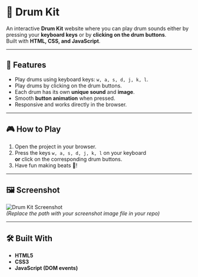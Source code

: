 # 🥁 Drum Kit

An interactive **Drum Kit** website where you can play drum sounds either by pressing your **keyboard keys** or by **clicking on the drum buttons**.  
Built with **HTML, CSS, and JavaScript**.

---

## 🚀 Features
- Play drums using keyboard keys: `w, a, s, d, j, k, l`.
- Play drums by clicking on the drum buttons.
- Each drum has its own **unique sound** and **image**.
- Smooth **button animation** when pressed.
- Responsive and works directly in the browser.

---

## 🎮 How to Play
1. Open the project in your browser.
2. Press the keys `w, a, s, d, j, k, l` on your keyboard  
   **or** click on the corresponding drum buttons.
3. Have fun making beats 🥁!

---

## 🖼️ Screenshot
![Drum Kit Screenshot](images/drum-kit-screenshot.png)  
*(Replace the path with your screenshot image file in your repo)*

---

## 🛠️ Built With
- **HTML5**
- **CSS3**
- **JavaScript (DOM events)**
